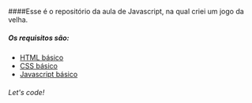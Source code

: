 ####Esse é o repositório da aula de Javascript, na qual criei um jogo da velha.

##### Os requisitos são:

* [HTML básico](https://www.w3schools.com/html/)
* [CSS básico](https://developer.mozilla.org/pt-BR/docs/Web/CSS)
* [Javascript básico](https://developer.mozilla.org/pt-BR/docs/Web/JavaScript)



######  Let's code! 